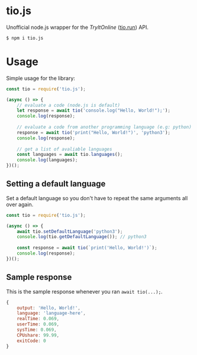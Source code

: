# tio.js

Unofficial node.js wrapper for the *TryItOnline* \([tio.run](https://tio.run)\) API.

```bash
$ npm i tio.js
```

# Usage
Simple usage for the library:

```js
const tio = require('tio.js');

(async () => {
    // evaluate a code (node.js is default)
    let response = await tio('console.log("Hello, World!");');
    console.log(response);
    
    // evaluate a code from another programming language (e.g: python)
    response = await tio('print("Hello, World!")', 'python3');
    console.log(response);
    
    // get a list of avaliable languages
    const languages = await tio.languages();
    console.log(languages);
})();
```

## Setting a default language
Set a default language so you don't have to repeat the same arguments all over again.

```js
const tio = require('tio.js');

(async () => {
    await tio.setDefaultLanguage('python3');
    console.log(tio.getDefaultLanguage()); // python3
    
    const response = await tio(`print('Hello, World!')`);
    console.log(response);
})();
```

## Sample response
This is the sample response whenever you ran `await tio(...);`.

```js
{
    output: 'Hello, World!',
    language: 'language-here',
    realTime: 0.069,
    userTime: 0.069,
    sysTime: 0.069,
    CPUshare: 99.99,
    exitCode: 0
}
```